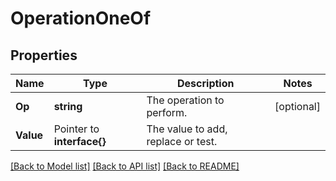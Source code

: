 # OperationOneOf

## Properties

Name | Type | Description | Notes
------------ | ------------- | ------------- | -------------
**Op** | **string** | The operation to perform. | [optional] 
**Value** | Pointer to **interface{}** | The value to add, replace or test. | 

[[Back to Model list]](../README.md#documentation-for-models) [[Back to API list]](../README.md#documentation-for-api-endpoints) [[Back to README]](../README.md)


